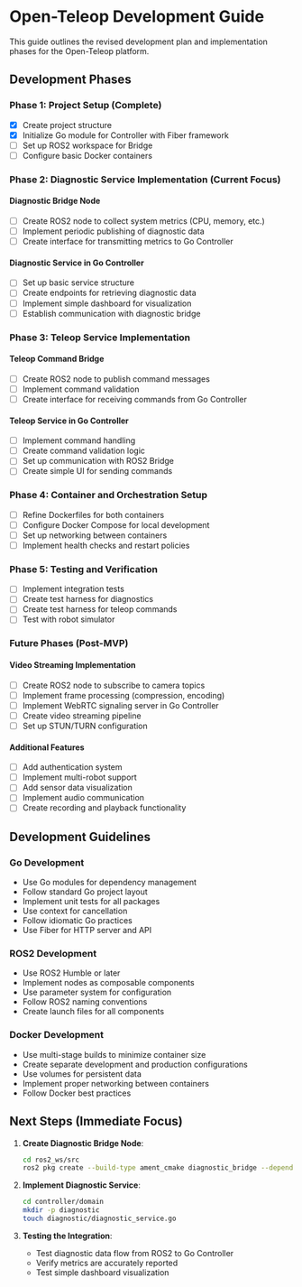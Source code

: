# Open-Teleop Development Guide

This guide outlines the revised development plan and implementation phases for the Open-Teleop platform.

## Development Phases

### Phase 1: Project Setup (Complete)

- [x] Create project structure
- [x] Initialize Go module for Controller with Fiber framework
- [ ] Set up ROS2 workspace for Bridge
- [ ] Configure basic Docker containers

### Phase 2: Diagnostic Service Implementation (Current Focus)

#### Diagnostic Bridge Node
- [ ] Create ROS2 node to collect system metrics (CPU, memory, etc.)
- [ ] Implement periodic publishing of diagnostic data
- [ ] Create interface for transmitting metrics to Go Controller

#### Diagnostic Service in Go Controller
- [ ] Set up basic service structure
- [ ] Create endpoints for retrieving diagnostic data
- [ ] Implement simple dashboard for visualization
- [ ] Establish communication with diagnostic bridge

### Phase 3: Teleop Service Implementation

#### Teleop Command Bridge
- [ ] Create ROS2 node to publish command messages
- [ ] Implement command validation
- [ ] Create interface for receiving commands from Go Controller

#### Teleop Service in Go Controller
- [ ] Implement command handling
- [ ] Create command validation logic
- [ ] Set up communication with ROS2 Bridge
- [ ] Create simple UI for sending commands

### Phase 4: Container and Orchestration Setup

- [ ] Refine Dockerfiles for both containers
- [ ] Configure Docker Compose for local development
- [ ] Set up networking between containers
- [ ] Implement health checks and restart policies

### Phase 5: Testing and Verification

- [ ] Implement integration tests
- [ ] Create test harness for diagnostics
- [ ] Create test harness for teleop commands
- [ ] Test with robot simulator

### Future Phases (Post-MVP)

#### Video Streaming Implementation
- [ ] Create ROS2 node to subscribe to camera topics
- [ ] Implement frame processing (compression, encoding)
- [ ] Implement WebRTC signaling server in Go Controller
- [ ] Create video streaming pipeline
- [ ] Set up STUN/TURN configuration

#### Additional Features
- [ ] Add authentication system
- [ ] Implement multi-robot support
- [ ] Add sensor data visualization
- [ ] Implement audio communication
- [ ] Create recording and playback functionality

## Development Guidelines

### Go Development
- Use Go modules for dependency management
- Follow standard Go project layout
- Implement unit tests for all packages
- Use context for cancellation
- Follow idiomatic Go practices
- Use Fiber for HTTP server and API

### ROS2 Development
- Use ROS2 Humble or later
- Implement nodes as composable components
- Use parameter system for configuration
- Follow ROS2 naming conventions
- Create launch files for all components

### Docker Development
- Use multi-stage builds to minimize container size
- Create separate development and production configurations
- Use volumes for persistent data
- Implement proper networking between containers
- Follow Docker best practices

## Next Steps (Immediate Focus)

1. **Create Diagnostic Bridge Node**:
   ```bash
   cd ros2_ws/src
   ros2 pkg create --build-type ament_cmake diagnostic_bridge --dependencies rclcpp std_msgs diagnostic_msgs
   ```

2. **Implement Diagnostic Service**:
   ```bash
   cd controller/domain
   mkdir -p diagnostic
   touch diagnostic/diagnostic_service.go
   ```

3. **Testing the Integration**:
   - Test diagnostic data flow from ROS2 to Go Controller
   - Verify metrics are accurately reported
   - Test simple dashboard visualization 